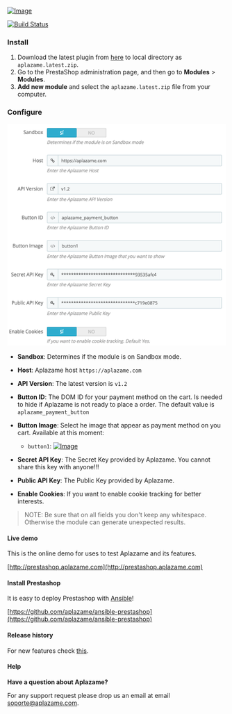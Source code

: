 [ ![Image](https://aplazame.com/static/img/banners/banner-728-white-prestashop.png "Aplazame") ](https://aplazame.com "Aplazame")

[![Build Status](http://drone.aplazame.com/api/badge/github.com/aplazame/prestashop/status.svg?branch=master)](http://drone.aplazame.com/github.com/aplazame/prestashop)

### Install

1. Download the latest plugin from [here](https://s3.eu-central-1.amazonaws.com/aplazame/modules/prestashop/aplazame.latest.zip) to local directory as `aplazame.latest.zip`.
2. Go to the PrestaShop administration page, and then go to **Modules** > **Modules**.
3. **Add new module** and select the `aplazame.latest.zip` file from your computer.

### Configure

![config](docs/config.png)

- **Sandbox**: Determines if the module is on Sandbox mode.
- **Host**: Aplazame host `https://aplazame.com`
- **API Version**: The latest version is `v1.2`
- **Button ID**: The DOM ID for your payment method on the cart. Is needed to hide if Aplazame is not ready to place a order. The default value is `aplazame_payment_button`
- **Button Image**: Select he image that appear as payment method on you cart. Available at this moment:
    - `button1`:  [ ![Image](https://aplazame.com/static/img/buttons/button1.png "Aplazame") ](https://aplazame.com "Aplazame")

- **Secret API Key**: The Secret Key provided by Aplazame. You cannot share this key with anyone!!!
- **Public API Key**: The Public Key provided by Aplazame. 
- **Enable Cookies**: If you want to enable cookie tracking for better interests. 

> NOTE: Be sure that on all fields you don't keep any whitespace. Otherwise the module can generate unexpected results.

#### Live demo

This is the online demo for uses to test Aplazame and its features. 

[http://prestashop.aplazame.com](http://prestashop.aplazame.com)


#### Install Prestashop

It is easy to deploy Prestashop with [Ansible](http://www.ansible.com/home)!

[https://github.com/aplazame/ansible-prestashop](https://github.com/aplazame/ansible-prestashop)


#### Release history

For new features check [this](HISTORY.md).


#### Help

**Have a question about Aplazame?**

For any support request please drop us an email at email soporte@aplazame.com.
